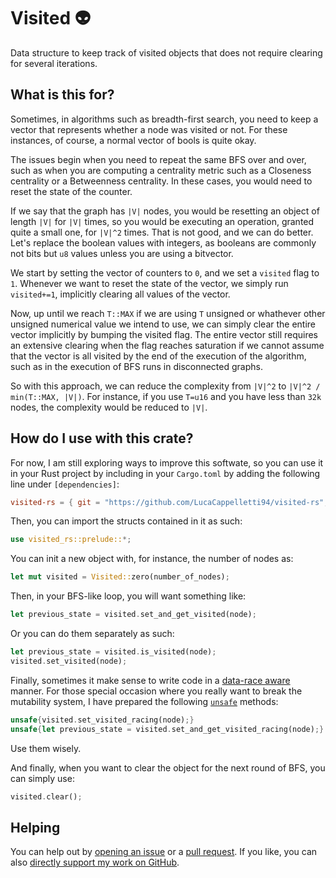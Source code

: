 # Visited 👽
Data structure to keep track of visited objects that does not require clearing for several iterations.

## What is this for?
Sometimes, in algorithms such as breadth-first search, you need to keep a vector that represents whether a node 
was visited or not. For these instances, of course, a normal vector of bools is quite okay.

The issues begin when you need to repeat the same BFS over and over, such as when you are computing a centrality 
metric such as a Closeness centrality or a Betweenness centrality. In these cases, you would need to reset the state
of the counter.

If we say that the graph has `|V|` nodes, you would be resetting an object of length `|V|` for `|V|` times, so you would
be executing an operation, granted quite a small one, for `|V|^2` times. That is not good, and we can do better.
Let's replace the boolean values with integers, as booleans  are commonly not bits but `u8` values unless you are using a 
bitvector.

We start by setting the vector of counters to `0`, and we set a `visited` flag to `1`. Whenever we want to reset the state
of the vector, we simply run `visited+=1`, implicitly clearing all values of the vector.

Now, up until we reach `T::MAX` if we are using `T` unsigned or whathever other unsigned numerical value we intend to use, we can
simply clear the entire vector implicitly by bumping the visited flag. The entire vector still requires an extensive clearing
when the flag reaches saturation if we cannot assume that the vector is all visited by the end of the execution of the
algorithm, such as in the execution of BFS runs in disconnected graphs.

So with this approach, we can reduce the complexity from `|V|^2` to `|V|^2 / min(T::MAX, |V|)`. For instance, if you use `T=u16` and 
you have less than `32k` nodes, the complexity would be reduced to `|V|`.

## How do I use with this crate?
For now, I am still exploring ways to improve this softwate, so you can use it in your Rust project by
including in your `Cargo.toml` by adding the following line under `[dependencies]`:

```toml
visited-rs = { git = "https://github.com/LucaCappelletti94/visited-rs", branch = "main" }
```

Then, you can import the structs contained in it as such:

```rust
use visited_rs::prelude::*;
```

You can init a new object with, for instance, the number of nodes as:

```rust
let mut visited = Visited::zero(number_of_nodes);
```

Then, in your BFS-like loop, you will want something like:

```rust
let previous_state = visited.set_and_get_visited(node);
```

Or you can do them separately as such:

```rust
let previous_state = visited.is_visited(node);
visited.set_visited(node);
```

Finally, sometimes it make sense to write code in a [data-race aware](https://en.wikipedia.org/wiki/Race_condition) manner.
For those special occasion where you really want to break the mutability system, I have prepared the following [`unsafe`](https://doc.rust-lang.org/book/ch19-01-unsafe-rust.html) methods:

```rust
unsafe{visited.set_visited_racing(node);}
unsafe{let previous_state = visited.set_and_get_visited_racing(node);}
```

Use them wisely.

And finally, when you want to clear the object for the next round of BFS, you can simply use:

```rust
visited.clear();
```

## Helping
You can help out by [opening an issue](https://github.com/LucaCappelletti94/visited-rs/issues) or a [pull request](https://github.com/LucaCappelletti94/visited-rs/pulls). If you like, you can also [directly support my work on GitHub](https://github.com/sponsors/LucaCappelletti94).